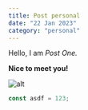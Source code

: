 ```yaml
---
title: Post personal
date: "22 Jan 2023"
category: "personal"
---
```


Hello, I am _Post One._

**Nice to meet you!**

![alt](/sponge.jpg)

```js
const asdf = 123;
```